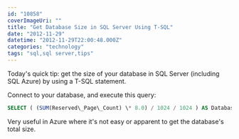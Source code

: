 ```yaml
---
id: "10858"
coverImageUri: ""
title: "Get Database Size in SQL Server Using T-SQL"
date: "2012-11-29"
datetime: "2012-11-29T22:00:48.000Z"
categories: "technology"
tags: "sql,sql server,tips"
---
```


Today's quick tip: get the size of your database in SQL Server (including SQL Azure) by using a T-SQL statement.

Connect to your database, and execute this query:

```sql
SELECT ( (SUM(Reserved\_Page\_Count) \* 8.0) / 1024 / 1024 ) AS DatabaseSizeInGigabytes FROM sys.dm\_db\_partition\_stats
```

Very useful in Azure where it's not easy or apparent to get the database's total size.
